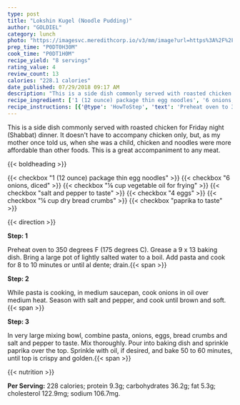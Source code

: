 ```yaml
---
type: post
title: "Lokshin Kugel (Noodle Pudding)"
author: "GOLDIEL"
category: lunch
photo: "https://imagesvc.meredithcorp.io/v3/mm/image?url=https%3A%2F%2Fimages.media-allrecipes.com%2Fuserphotos%2F10310.jpg"
prep_time: "P0DT0H30M"
cook_time: "P0DT1H0M"
recipe_yield: "8 servings"
rating_value: 4
review_count: 13
calories: "228.1 calories"
date_published: 07/29/2018 09:17 AM
description: "This is a side dish commonly served with roasted chicken for Friday night (Shabbat) dinner.  It doesn't have to accompany chicken only, but, as my mother once told us, when she was a child, chicken and noodles were more affordable than other foods.  This is a great accompaniment to any meat."
recipe_ingredient: ['1 (12 ounce) package thin egg noodles', '6 onions, diced', '⅛ cup vegetable oil for frying', 'salt and pepper to taste', '4 eggs', '¼ cup dry bread crumbs', 'paprika to taste']
recipe_instructions: [{'@type': 'HowToStep', 'text': 'Preheat oven to 350 degrees F (175 degrees C).  Grease a 9 x 13 baking dish.  Bring a large pot of lightly salted water to a boil. Add pasta and cook for 8 to 10 minutes or until al dente; drain.\n'}, {'@type': 'HowToStep', 'text': 'While pasta is cooking, in medium saucepan, cook onions in oil over medium heat.  Season with salt and pepper, and cook until brown and soft.\n'}, {'@type': 'HowToStep', 'text': 'In very large mixing bowl, combine pasta, onions, eggs, bread crumbs and salt and pepper to taste.  Mix thoroughly.  Pour into baking dish and sprinkle paprika over the top.  Sprinkle with oil, if desired, and bake 50 to 60 minutes, until top is crispy and golden.\n'}]
---
```


This is a side dish commonly served with roasted chicken for Friday night (Shabbat) dinner.  It doesn't have to accompany chicken only, but, as my mother once told us, when she was a child, chicken and noodles were more affordable than other foods.  This is a great accompaniment to any meat. 

{{< boldheading >}}

{{< checkbox "1 (12 ounce) package thin egg noodles" >}}
{{< checkbox "6  onions, diced" >}}
{{< checkbox "⅛ cup vegetable oil for frying" >}}
{{< checkbox "salt and pepper to taste" >}}
{{< checkbox "4  eggs" >}}
{{< checkbox "¼ cup dry bread crumbs" >}}
{{< checkbox "paprika to taste" >}}


{{< direction >}}

**Step: 1**

Preheat oven to 350 degrees F (175 degrees C).  Grease a 9 x 13 baking dish.  Bring a large pot of lightly salted water to a boil. Add pasta and cook for 8 to 10 minutes or until al dente; drain.{{< span >}}

**Step: 2**

While pasta is cooking, in medium saucepan, cook onions in oil over medium heat.  Season with salt and pepper, and cook until brown and soft.{{< span >}}

**Step: 3**

In very large mixing bowl, combine pasta, onions, eggs, bread crumbs and salt and pepper to taste.  Mix thoroughly.  Pour into baking dish and sprinkle paprika over the top.  Sprinkle with oil, if desired, and bake 50 to 60 minutes, until top is crispy and golden.{{< span >}}

{{< nutrition >}}

**Per Serving:** 228 calories; protein 9.3g; carbohydrates 36.2g; fat 5.3g; cholesterol 122.9mg; sodium 106.7mg.